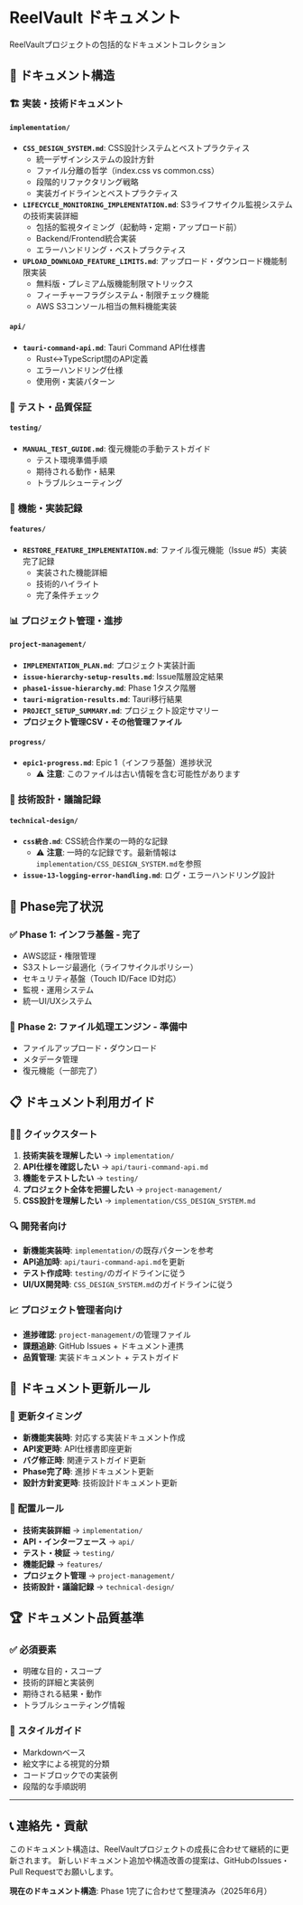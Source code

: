 # ReelVault ドキュメント

ReelVaultプロジェクトの包括的なドキュメントコレクション

## 📂 ドキュメント構造

### 🏗️ **実装・技術ドキュメント**
#### `implementation/`
- **`CSS_DESIGN_SYSTEM.md`**: CSS設計システムとベストプラクティス
  - 統一デザインシステムの設計方針
  - ファイル分離の哲学（index.css vs common.css）
  - 段階的リファクタリング戦略
  - 実装ガイドラインとベストプラクティス
- **`LIFECYCLE_MONITORING_IMPLEMENTATION.md`**: S3ライフサイクル監視システムの技術実装詳細
  - 包括的監視タイミング（起動時・定期・アップロード前）
  - Backend/Frontend統合実装
  - エラーハンドリング・ベストプラクティス
- **`UPLOAD_DOWNLOAD_FEATURE_LIMITS.md`**: アップロード・ダウンロード機能制限実装
  - 無料版・プレミアム版機能制限マトリックス
  - フィーチャーフラグシステム・制限チェック機能
  - AWS S3コンソール相当の無料機能実装

#### `api/`
- **`tauri-command-api.md`**: Tauri Command API仕様書
  - Rust↔TypeScript間のAPI定義
  - エラーハンドリング仕様
  - 使用例・実装パターン

### 🧪 **テスト・品質保証**
#### `testing/`
- **`MANUAL_TEST_GUIDE.md`**: 復元機能の手動テストガイド
  - テスト環境準備手順
  - 期待される動作・結果
  - トラブルシューティング

### 🎯 **機能・実装記録**
#### `features/`
- **`RESTORE_FEATURE_IMPLEMENTATION.md`**: ファイル復元機能（Issue #5）実装完了記録
  - 実装された機能詳細
  - 技術的ハイライト
  - 完了条件チェック

### 📊 **プロジェクト管理・進捗**
#### `project-management/`
- **`IMPLEMENTATION_PLAN.md`**: プロジェクト実装計画
- **`issue-hierarchy-setup-results.md`**: Issue階層設定結果
- **`phase1-issue-hierarchy.md`**: Phase 1タスク階層
- **`tauri-migration-results.md`**: Tauri移行結果
- **`PROJECT_SETUP_SUMMARY.md`**: プロジェクト設定サマリー
- **プロジェクト管理CSV・その他管理ファイル**

#### `progress/`
- **`epic1-progress.md`**: Epic 1（インフラ基盤）進捗状況
  - ⚠️ **注意**: このファイルは古い情報を含む可能性があります

### 🎨 **技術設計・議論記録**
#### `technical-design/`
- **`css統合.md`**: CSS統合作業の一時的な記録
  - ⚠️ **注意**: 一時的な記録です。最新情報は`implementation/CSS_DESIGN_SYSTEM.md`を参照
- **`issue-13-logging-error-handling.md`**: ログ・エラーハンドリング設計

## 🎯 **Phase完了状況**

### ✅ **Phase 1: インフラ基盤** - **完了**
- AWS認証・権限管理
- S3ストレージ最適化（ライフサイクルポリシー）
- セキュリティ基盤（Touch ID/Face ID対応）
- 監視・運用システム
- 統一UI/UXシステム

### 🚧 **Phase 2: ファイル処理エンジン** - **準備中**
- ファイルアップロード・ダウンロード
- メタデータ管理
- 復元機能（一部完了）

## 📋 **ドキュメント利用ガイド**

### 🏃‍♂️ **クイックスタート**
1. **技術実装を理解したい** → `implementation/`
2. **API仕様を確認したい** → `api/tauri-command-api.md`
3. **機能をテストしたい** → `testing/`
4. **プロジェクト全体を把握したい** → `project-management/`
5. **CSS設計を理解したい** → `implementation/CSS_DESIGN_SYSTEM.md`

### 🔍 **開発者向け**
- **新機能実装時**: `implementation/`の既存パターンを参考
- **API追加時**: `api/tauri-command-api.md`を更新
- **テスト作成時**: `testing/`のガイドラインに従う
- **UI/UX開発時**: `CSS_DESIGN_SYSTEM.md`のガイドラインに従う

### 📈 **プロジェクト管理者向け**
- **進捗確認**: `project-management/`の管理ファイル
- **課題追跡**: GitHub Issues + ドキュメント連携
- **品質管理**: 実装ドキュメント + テストガイド

## 🔄 **ドキュメント更新ルール**

### 📝 **更新タイミング**
- **新機能実装時**: 対応する実装ドキュメント作成
- **API変更時**: API仕様書即座更新
- **バグ修正時**: 関連テストガイド更新
- **Phase完了時**: 進捗ドキュメント更新
- **設計方針変更時**: 技術設計ドキュメント更新

### 📍 **配置ルール**
- **技術実装詳細** → `implementation/`
- **API・インターフェース** → `api/`
- **テスト・検証** → `testing/`
- **機能記録** → `features/`
- **プロジェクト管理** → `project-management/`
- **技術設計・議論記録** → `technical-design/`

## 🏆 **ドキュメント品質基準**

### ✅ **必須要素**
- 明確な目的・スコープ
- 技術的詳細と実装例
- 期待される結果・動作
- トラブルシューティング情報

### 🎨 **スタイルガイド**
- Markdownベース
- 絵文字による視覚的分類
- コードブロックでの実装例
- 段階的な手順説明

---

## 📞 **連絡先・貢献**

このドキュメント構造は、ReelVaultプロジェクトの成長に合わせて継続的に更新されます。
新しいドキュメント追加や構造改善の提案は、GitHubのIssues・Pull Requestでお願いします。

**現在のドキュメント構造**: Phase 1完了に合わせて整理済み（2025年6月） 